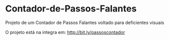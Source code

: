 # Contador-de-Passos-Falantes
Projeto de um Contador de Passos Falantes voltado para deficientes visuais

O projeto está na integra em: http://bit.ly/passoscontador
